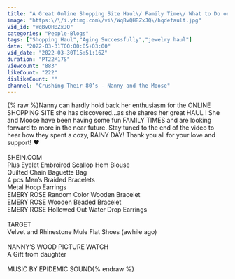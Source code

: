 ```yaml
---
title: "A Great Online Shopping Site Haul\/ Family Time\/ What to Do on a Rainy Day"
image: "https:\/\/i.ytimg.com\/vi\/WqBvQHBZxJQ\/hqdefault.jpg"
vid_id: "WqBvQHBZxJQ"
categories: "People-Blogs"
tags: ["Shopping Haul","Aging Successfully","jewelry haul"]
date: "2022-03-31T00:00:05+03:00"
vid_date: "2022-03-30T15:51:16Z"
duration: "PT22M17S"
viewcount: "883"
likeCount: "222"
dislikeCount: ""
channel: "Crushing Their 80’s - Nanny and the Moose"
---
```

{% raw %}Nanny can hardly hold back her enthusiasm for the ONLINE SHOPPING SITE she has discovered…as she shares her great HAUL ! She and Moose have been having some fun FAMILY TIMES and are looking forward to more in the near future.  Stay tuned to the end of the video to hear how they spent a cozy, RAINY DAY! Thank you all for your love and support! ❤️<br /><br />SHEIN.COM<br />Plus Eyelet Embroired Scallop Hem Blouse<br />Quilted Chain Baguette Bag<br />4 pcs Men’s Braided Bracelets<br />Metal Hoop Earrings<br />EMERY ROSE Random Color Wooden Bracelet<br />EMERY ROSE Wooden Beaded Bracelet<br />EMERY ROSE Hollowed Out Water Drop Earrings<br /><br />TARGET<br />Velvet and Rhinestone Mule Flat Shoes (awhile ago)<br /><br />NANNY’S WOOD PICTURE WATCH<br />A Gift from daughter<br /><br />MUSIC BY EPIDEMIC SOUND{% endraw %}
